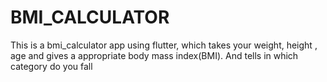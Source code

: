 # BMI_CALCULATOR
This is a bmi_calculator app using flutter, which takes your weight, height , age and gives a appropriate body mass index(BMI). And tells in which category do you fall
